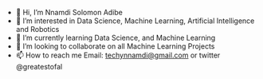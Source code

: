 - 👋 Hi, I’m Nnamdi Solomon Adibe
- 👀 I’m interested in Data Science, Machine Learning, Artificial Intelligence and Robotics
- 🌱 I’m currently learning Data Science, and Machine Learning
- 💞️ I’m looking to collaborate on all Machine Learning Projects
- 📫 How to reach me Email: techynnamdi@gmail.com or twitter @greatestofal

<!---
greatestofal/greatestofal is a ✨ special ✨ repository because its `README.md` (this file) appears on your GitHub profile.
You can click the Preview link to take a look at your changes.
--->

